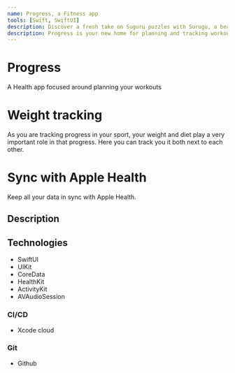 ```yaml
---
name: Progress, a Fitness app
tools: [Swift, SwiftUI]
description: Discover a fresh take on Suguru puzzles with Surugu, a beautifully designed app that’s simple, elegant, and endlessly satisfying. Whether you're new to logic puzzles or a seasoned solver, Surugu offers a calming, focused experience—no ads, no clutter, just pure logic.
description: Progress is your new home for planning and tracking workouts. it doesn't matter what you practice, wether is going to the gym, bouldering or doing stretches. In Progress you can create your workouts as specific or complex as you need.
---
```



# Progress
A Health app focused around planning your workouts

# Weight tracking
As you are tracking progress in your sport, your weight and diet play a very important role in that progress. Here you can track you it both next to each other.

# Sync with Apple Health
Keep all your data in sync with Apple Health.

## Description

## Technologies
- SwiftUI 
- UIKit
- CoreData
- HealthKit
- ActivityKit
- AVAudioSession

### CI/CD
- Xcode cloud
### Git
- Github